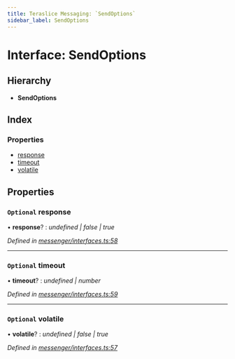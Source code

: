 ```yaml
---
title: Teraslice Messaging: `SendOptions`
sidebar_label: SendOptions
---
```


# Interface: SendOptions

## Hierarchy

* **SendOptions**

## Index

### Properties

* [response](sendoptions.md#optional-response)
* [timeout](sendoptions.md#optional-timeout)
* [volatile](sendoptions.md#optional-volatile)

## Properties

### `Optional` response

• **response**? : *undefined | false | true*

*Defined in [messenger/interfaces.ts:58](https://github.com/terascope/teraslice/blob/d2d877b60/packages/teraslice-messaging/src/messenger/interfaces.ts#L58)*

___

### `Optional` timeout

• **timeout**? : *undefined | number*

*Defined in [messenger/interfaces.ts:59](https://github.com/terascope/teraslice/blob/d2d877b60/packages/teraslice-messaging/src/messenger/interfaces.ts#L59)*

___

### `Optional` volatile

• **volatile**? : *undefined | false | true*

*Defined in [messenger/interfaces.ts:57](https://github.com/terascope/teraslice/blob/d2d877b60/packages/teraslice-messaging/src/messenger/interfaces.ts#L57)*
